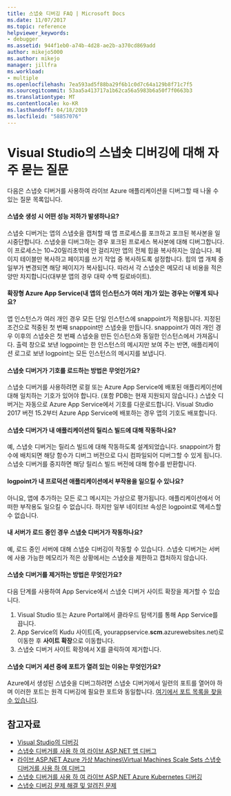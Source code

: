 ```yaml
---
title: 스냅숏 디버깅 FAQ | Microsoft Docs
ms.date: 11/07/2017
ms.topic: reference
helpviewer_keywords:
- debugger
ms.assetid: 944f1eb0-a74b-4d28-ae2b-a370cd869add
author: mikejo5000
ms.author: mikejo
manager: jillfra
ms.workload:
- multiple
ms.openlocfilehash: 7ea593ad5f88ba29f6b1c0d7c64a129b8f71c7f5
ms.sourcegitcommit: 53aa5a413717a1b62ca56a5983b6a50f7f0663b3
ms.translationtype: MT
ms.contentlocale: ko-KR
ms.lasthandoff: 04/18/2019
ms.locfileid: "58857076"
---
```

# <a name="frequently-asked-questions-for-snapshot-debugging-in-visual-studio"></a>Visual Studio의 스냅숏 디버깅에 대해 자주 묻는 질문

다음은 스냅숏 디버거를 사용하여 라이브 Azure 애플리케이션을 디버그할 때 나올 수 있는 질문 목록입니다.

#### <a name="what-is-the-performance-cost-of-taking-a-snapshot"></a>스냅숏 생성 시 어떤 성능 저하가 발생하나요?

스냅숏 디버거는 앱의 스냅숏을 캡처할 때 앱 프로세스를 포크하고 포크된 복사본을 일시중단합니다. 스냅숏을 디버그하는 경우 포크된 프로세스 복사본에 대해 디버그합니다. 이 프로세스는 10~20밀리초밖에 안 걸리지만 앱의 전체 힙을 복사하지는 않습니다. 페이지 테이블만 복사하고 페이지를 쓰기 작업 중 복사하도록 설정합니다. 힙의 앱 개체 중 일부가 변경되면 해당 페이지가 복사됩니다. 따라서 각 스냅숏은 메모리 내 비용을 적은 양만 차지합니다(대부분 앱의 경우 대략 수백 킬로바이트).

#### <a name="what-happens-if-i-have-a-scaled-out-azure-app-service-multiple-instances-of-my-app"></a>확장형 Azure App Service(내 앱의 인스턴스가 여러 개)가 있는 경우는 어떻게 되나요?

앱 인스턴스가 여러 개인 경우 모든 단일 인스턴스에 snappoint가 적용됩니다. 지정된 조건으로 적중된 첫 번째 snappoint만 스냅숏을 만듭니다. snappoint가 여러 개인 경우 이후의 스냅숏은 첫 번째 스냅숏을 만든 인스턴스와 동일한 인스턴스에서 가져옵니다. 출력 창으로 보낸 logpoint는 한 인스턴스의 메시지만 보여 주는 반면, 애플리케이션 로그로 보낸 logpoint는 모든 인스턴스의 메시지를 보냅니다.

#### <a name="how-does-the-snapshot-debugger-load-symbols"></a>스냅숏 디버거가 기호를 로드하는 방법은 무엇인가요?

스냅숏 디버거를 사용하려면 로컬 또는 Azure App Service에 배포된 애플리케이션에 대해 일치하는 기호가 있어야 합니다. (포함 PDB는 현재 지원되지 않습니다.) 스냅숏 디버거는 자동으로 Azure App Service에서 기호를 다운로드합니다. Visual Studio 2017 버전 15.2부터 Azure App Service에 배포하는 경우 앱의 기호도 배포합니다.

#### <a name="does-the-snapshot-debugger-work-against-release-builds-of-my-application"></a>스냅숏 디버거가 내 애플리케이션의 릴리스 빌드에 대해 작동하나요?

예, 스냅숏 디버거는 릴리스 빌드에 대해 작동하도록 설계되었습니다. snappoint가 함수에 배치되면 해당 함수가 디버그 버전으로 다시 컴파일되어 디버그할 수 있게 됩니다. 스냅숏 디버거를 중지하면 해당 릴리스 빌드 버전에 대해 함수를 반환합니다.

#### <a name="can-logpoints-cause-side-effects-in-my-production-application"></a>logpoint가 내 프로덕션 애플리케이션에서 부작용을 일으킬 수 있나요?

아니요, 앱에 추가하는 모든 로그 메시지는 가상으로 평가됩니다. 애플리케이션에서 어떠한 부작용도 일으킬 수 없습니다. 하지만 일부 네이티브 속성은 logpoint로 액세스할 수 없습니다.

#### <a name="does-the-snapshot-debugger-work-if-my-server-is-under-load"></a>내 서버가 로드 중인 경우 스냅숏 디버거가 작동하나요?

예, 로드 중인 서버에 대해 스냅숏 디버깅이 작동할 수 있습니다. 스냅숏 디버거는 서버에 사용 가능한 메모리가 적은 상황에서는 스냅숏을 제한하고 캡처하지 않습니다.

#### <a name="how-do-i-uninstall-the-snapshot-debugger"></a>스냅숏 디버거를 제거하는 방법은 무엇인가요?

다음 단계를 사용하여 App Service에서 스냅숏 디버거 사이트 확장을 제거할 수 있습니다.

1. Visual Studio 또는 Azure Portal에서 클라우드 탐색기를 통해 App Service를 끕니다.
1. App Service의 Kudu 사이트(즉, yourappservice.**scm**.azurewebsites.net)로 이동한 후 **사이트 확장**으로 이동합니다.
1. 스냅숏 디버거 사이트 확장에서 X를 클릭하여 제거합니다.

#### <a name="why-are-ports-opened-during-a-snapshot-debugger-session"></a>스냅숏 디버거 세션 중에 포트가 열려 있는 이유는 무엇인가요?

Azure에서 생성된 스냅숏을 디버그하려면 스냅숏 디버거에서 일련의 포트를 열어야 하며 이러한 포트는 원격 디버깅에 필요한 포트와 동일합니다. [여기에서 포트 목록을 찾을 수 있습니다](../debugger/remote-debugger-port-assignments.md).

## <a name="see-also"></a>참고자료

- [Visual Studio의 디버깅](../debugger/index.md)
- [스냅숏 디버거를 사용 하 여 라이브 ASP.NET 앱 디버그](../debugger/debug-live-azure-applications.md)
- [라이브 ASP.NET Azure 가상 Machines\Virtual Machines Scale Sets 스냅숏 디버거를 사용 하 여 디버그](../debugger/debug-live-azure-virtual-machines.md)
- [스냅숏 디버거를 사용 하 여 라이브 ASP.NET Azure Kubernetes 디버깅](../debugger/debug-live-azure-kubernetes.md)
- [스냅숏 디버깅 문제 해결 및 알려진 문제](../debugger/debug-live-azure-apps-troubleshooting.md)